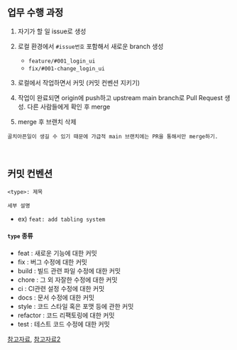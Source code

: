 ## 업무 수행 과정

1. 자기가 할 일 issue로 생성

2. 로컬 환경에서 `#issue번호` 포함해서 새로운 branch 생성

   * `feature/#001_login_ui`
   * `fix/#001-change_login_ui`

3. 로컬에서 작업하면서 커밋 (커밋 컨벤션 지키기)

4. 작업이 완료되면 origin에 push하고 upstream main branch로 Pull Request 생성. 다른 사람들에게 확인 후 merge

5. merge 후 브랜치 삭제

```
골치아픈일이 생길 수 있기 때문에 가급적 main 브랜치에는 PR을 통해서만 merge하기.
```

<br>

## 커밋 컨벤션

```
<type>: 제목

세부 설명
```

* ex) `feat: add tabling system`

#### `type` 종류

* feat : 새로운 기능에 대한 커밋
* fix : 버그 수정에 대한 커밋
* build : 빌드 관련 파일 수정에 대한 커밋
* chore : 그 외 자잘한 수정에 대한 커밋
* ci : CI관련 설정 수정에 대한 커밋
* docs : 문서 수정에 대한 커밋
* style : 코드 스타일 혹은 포맷 등에 관한 커밋
* refactor :  코드 리팩토링에 대한 커밋
* test : 테스트 코드 수정에 대한 커밋

[참고자료](https://overcome-the-limits.tistory.com/entry/%ED%98%91%EC%97%85-%ED%98%91%EC%97%85%EC%9D%84-%EC%9C%84%ED%95%9C-%EA%B8%B0%EB%B3%B8%EC%A0%81%EC%9D%B8-git-%EC%BB%A4%EB%B0%8B%EC%BB%A8%EB%B2%A4%EC%85%98-%EC%84%A4%EC%A0%95%ED%95%98%EA%B8%B0), [참고자료2](https://beomseok95.tistory.com/m/328)
